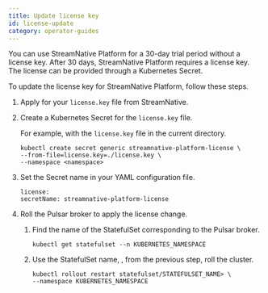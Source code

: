 ```yaml
---
title: Update license key
id: license-update
category: operator-guides
---
```


You can use StreamNative Platform for a 30-day trial period without a license key. After 30 days, StreamNative Platform requires a license key. The license can be provided through a Kubernetes Secret.

To update the license key for StreamNative Platform, follow these steps.

1. Apply for your `license.key` file from StreamNative.

2. Create a Kubernetes Secret for the `license.key` file.

    For example, with the `license.key` file in the current directory.

    ```
    kubectl create secret generic streamnative-platform-license \
    --from-file=license.key=./license.key \
    --namespace <namespace>
    ```

3. Set the Secret name in your YAML configuration file. 
    
    ```
    license:
    secretName: streamnative-platform-license
    ```
4. Roll the Pulsar broker to apply the license change.

   1. Find the name of the StatefulSet corresponding to the Pulsar broker.

       ```
       kubectl get statefulset --n KUBERNETES_NAMESPACE
       ```
   2. Use the StatefulSet name, <name-of-statefulset>, from the previous step, roll the cluster.
       
       ```
       kubectl rollout restart statefulset/STATEFULSET_NAME> \
       --namespace KUBERNETES_NAMESPACE
   ```
